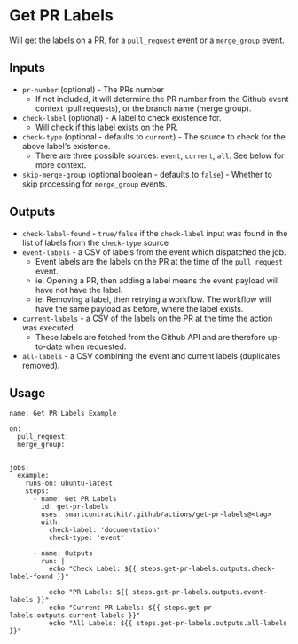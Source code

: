 # Get PR Labels

Will get the labels on a PR, for a `pull_request` event or a `merge_group`
event.

## Inputs

- `pr-number` (optional) - The PRs number
  - If not included, it will determine the PR number from the Github event
    context (pull requests), or the branch name (merge group).
- `check-label` (optional) - A label to check existence for.
  - Will check if this label exists on the PR.
- `check-type` (optional - defaults to `current`) - The source to check for the
  above label's existence.
  - There are three possible sources: `event`, `current`, `all`. See below for
    more context.
- `skip-merge-group` (optional boolean - defaults to `false`) - Whether to skip
  processing for `merge_group` events.

## Outputs

- `check-label-found` - `true/false` if the `check-label` input was found in the
  list of labels from the `check-type` source
- `event-labels` - a CSV of labels from the event which dispatched the job.
  - Event labels are the labels on the PR at the time of the `pull_request`
    event.
  - ie. Opening a PR, then adding a label means the event payload will have not
    have the label.
  - ie. Removing a label, then retrying a workflow. The workflow will have the
    same payload as before, where the label exists.
- `current-labels` - a CSV of the labels on the PR at the time the action was
  executed.
  - These labels are fetched from the Github API and are therefore up-to-date
    when requested.
- `all-labels` - a CSV combining the event and current labels (duplicates
  removed).

## Usage

```
name: Get PR Labels Example

on:
  pull_request:
  merge_group:


jobs:
  example:
    runs-on: ubuntu-latest
    steps:
      - name: Get PR Labels
        id: get-pr-labels
        uses: smartcontractkit/.github/actions/get-pr-labels@<tag>
        with:
          check-label: 'documentation'
          check-type: 'event'

      - name: Outputs
        run: |
          echo "Check Label: ${{ steps.get-pr-labels.outputs.check-label-found }}"

          echo "PR Labels: ${{ steps.get-pr-labels.outputs.event-labels }}"
          echo "Current PR Labels: ${{ steps.get-pr-labels.outputs.current-labels }}"
          echo "All Labels: ${{ steps.get-pr-labels.outputs.all-labels }}"
```
